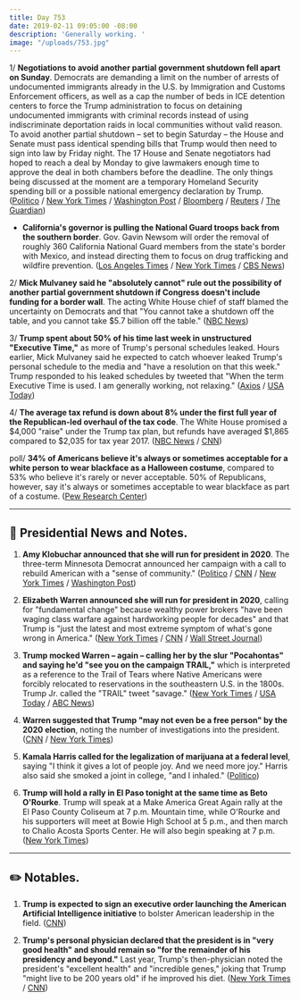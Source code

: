 ```yaml
---
title: Day 753
date: 2019-02-11 09:05:00 -08:00
description: 'Generally working. '
image: "/uploads/753.jpg"
---
```


1/ **Negotiations to avoid another partial government shutdown fell apart on Sunday**. Democrats are demanding a limit on the number of arrests of undocumented immigrants already in the U.S. by Immigration and Customs Enforcement officers, as well as a cap the number of beds in ICE detention centers to force the Trump administration to focus on detaining undocumented immigrants with criminal records instead of using indiscriminate deportation raids in local communities without valid reason. To avoid another partial shutdown – set to begin Saturday – the House and Senate must pass identical spending bills that Trump would then need to sign into law by Friday night. The 17 House and Senate negotiators had hoped to reach a deal by Monday to give lawmakers enough time to approve the deal in both chambers before the deadline. The only things being discussed at the moment are a temporary Homeland Security spending bill or a possible national emergency declaration by Trump. ([Politico](https://www.politico.com/story/2019/02/10/government-shutdown-talks-hit-snag-1160924) / [New York Times](https://www.nytimes.com/2019/02/10/us/politics/trump-border-wall.html) / [Washington Post](http://www.washingtonpost.com/business/economy/border-talks-at-impasse-as-shutdown-looms-friday-officials-say/2019/02/10/aa8ef08c-2d36-11e9-813a-0ab2f17e305b_story.html) / [Bloomberg](https://www.bloomberg.com/news/articles/2019-02-10/mulvaney-says-can-t-rule-out-another-shutdown-over-wall-funding) / [Reuters](https://www.reuters.com/article/us-usa-shutdown/talks-collapse-on-border-deal-as-u-s-government-shutdown-looms-idUSKCN1PZ0H1) / [The Guardian](https://www.theguardian.com/us-news/2019/feb/10/avert-us-shutdown-talks-stalled-immigration-richard-shelby))

* **California's governor is pulling the National Guard troops back from the southern border**. Gov. Gavin Newsom will order the removal of roughly 360 California National Guard members from the state's border with Mexico, and instead directing them to focus on drug trafficking and wildfire prevention. ([Los Angeles Times](https://www.latimes.com/newsletters/la-me-todays-headlines-20190211-story.html) / [New York Times](https://www.nytimes.com/2019/02/11/us/california-newsom-national-guard-mexico-border-trump.html) / [CBS News](https://www.cbsnews.com/news/california-gov-gavin-newsom-to-pull-back-national-guard-from-border/))

2/ **Mick Mulvaney said he "absolutely cannot" rule out the possibility of another partial government shutdown if Congress doesn't include funding for a border wall**. The acting White House chief of staff blamed the uncertainty on Democrats and that "You cannot take a shutdown off the table, and you cannot take $5.7 billion off the table." ([NBC News](https://www.nbcnews.com/politics/meet-the-press/white-house-chief-staff-mulvaney-won-t-rule-out-possibility-n969801))

3/ **Trump spent about 50% of his time last week in unstructured "Executive Time,"** as more of Trump's personal schedules leaked. Hours earlier, Mick Mulvaney said he expected to catch whoever leaked Trump's personal schedule to the media and "have a resolution on that this week." Trump responded to his leaked schedules by tweeted that "When the term Executive Time is used. I am generally working, not relaxing." ([Axios](https://www.axios.com/trump-schedule-leaks-4840f751-e663-49c0-b288-2dd39bde9c79.html) / [USA Today](https://www.usatoday.com/story/news/politics/onpolitics/2019/02/10/trump-explains-executive-time/2832329002/))

4/ **The average tax refund is down about 8% under the first full year of the Republican-led overhaul of the tax code**. The White House promised a $4,000 "raise" under the Trump tax plan, but refunds have averaged $1,865 compared to $2,035 for tax year 2017. ([NBC News](https://www.nbcnews.com/business/taxes/under-new-trump-tax-code-average-refund-8-4-percent-n970066) / [CNN](https://www.cnn.com/2019/02/09/politics/tax-code-early-returns-data/index.html))

poll/ **34% of Americans believe it's always or sometimes acceptable for a white person to wear blackface as a Halloween costume**, compared to 53% who believe it's rarely or never acceptable. 50% of Republicans, however, say it's always or sometimes acceptable to wear blackface as part of a costume. ([Pew Research Center](http://www.pewresearch.org/fact-tank/2019/02/11/about-a-third-of-americans-say-blackface-in-a-halloween-costume-is-acceptable-at-least-sometimes/))

---

## 👑 Presidential News and Notes.

1. **Amy Klobuchar announced that she will run for president in 2020**. The three-term Minnesota Democrat announced her campaign with a call to rebuild American with a "sense of community." ([Politico](https://www.politico.com/story/2019/02/10/amy-klobuchar-2020-presidential-candidate-1162576) / [CNN](https://www.cnn.com/2019/02/10/politics/klobuchar-announcement-2020-president/index.html) / [New York Times](https://www.nytimes.com/2019/02/10/us/politics/amy-klobuchar-president-2020.html) / [Washington Post](https://www.washingtonpost.com/politics/sen-amy-klobuchar-touting-herself-as-a-bridge-builder-announces-her-democratic-presidential-bid/2019/02/10/4d9c39de-152b-11e9-803c-4ef28312c8b9_story.html))

2. **Elizabeth Warren announced she will run for president in 2020**, calling for "fundamental change" because wealthy power brokers "have been waging class warfare against hardworking people for decades" and that Trump is "just the latest and most extreme symptom of what's gone wrong in America." ([New York Times](https://www.nytimes.com/2019/02/09/us/politics/elizabeth-warren-2020.html) / [CNN](https://www.cnn.com/2019/02/09/politics/elizabeth-warren-campaign-kickoff-massachusetts/index.html) / [Wall Street Journal](https://www.wsj.com/articles/sen-elizabeth-warren-officially-enters-2020-presidential-race-11549731946))

3. **Trump mocked Warren – again – calling her by the slur "Pocahontas" and saying he'd "see you on the campaign TRAIL,"** which is interpreted as a reference to the Trail of Tears where Native Americans were forcibly relocated to reservations in the southeastern U.S. in the 1800s. Trump Jr. called the "TRAIL" tweet "savage." ([New York Times](https://www.nytimes.com/2019/02/10/us/trump-trail-of-tears.html) / [USA Today](https://www.usatoday.com/story/news/politics/2019/02/09/trump-appears-mock-warren-campaign-trail-tears-reference/2826768002/) / [ABC News](https://abcnews.go.com/Politics/donald-trump-jr-calls-fathers-tweet-sen-elizabeth/story?id=60970497))

4. **Warren suggested that Trump "may not even be a free person" by the 2020 election**, noting the number of investigations into the president. ([CNN](https://www.cnn.com/2019/02/10/politics/elizabeth-warren-donald-trump/index.html) / [New York Times](https://www.nytimes.com/2019/02/10/us/politics/elizabeth-warren-trump-2020.html)) 

5. **Kamala Harris called for the legalization of marijuana at a federal level**, saying "I think it gives a lot of people joy. And we need more joy." Harris also said she smoked a joint in college, "and I inhaled." ([Politico](https://www.politico.com/story/2019/02/11/kamala-harris-2020-marijuana-legalization-1163795))

6. **Trump will hold a rally in El Paso tonight at the same time as Beto O'Rourke**. Trump will speak at a Make America Great Again rally at the El Paso County Coliseum at 7 p.m. Mountain time, while O'Rourke and his supporters will meet at Bowie High School at 5 p.m., and then march to Chalio Acosta Sports Center. He will also begin speaking at 7 p.m. ([New York Times](https://www.nytimes.com/2019/02/11/us/politics/trump-el-paso-beto.html))

---

## ✏️ Notables.

1. **Trump is expected to sign an executive order launching the American Artificial Intelligence initiative** to bolster American leadership in the field. ([CNN](https://www.cnn.com/2019/02/11/politics/trump-executive-order-artificial-intelligence/index.html))

2. **Trump's personal physician declared that the president is in "very good health" and should remain so "for the remainder of his presidency and beyond."** Last year, Trump's then-physician noted the president's "excellent health" and "incredible genes," joking that Trump "might live to be 200 years old" if he improved his diet. ([New York Times](https://www.nytimes.com/2019/02/08/us/politics/trump-health-physical.html) / [CNN](https://www.cnn.com/2019/02/08/politics/trump-physical-healthy/index.html))